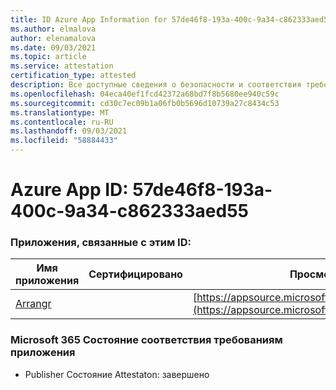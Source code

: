 ```yaml
---
title: ID Azure App Information for 57de46f8-193a-400c-9a34-c862333aed55
ms.author: elmalova
author: elenamalova
ms.date: 09/03/2021
ms.topic: article
ms.service: attestation
certification_type: attested
description: Все доступные сведения о безопасности и соответствия требованиям для 57de46f8-193a-400c-9a34-c862333aed55.
ms.openlocfilehash: 04eca40ef1fcd42372a68bd7f8b5680ee940c59c
ms.sourcegitcommit: cd30c7ec09b1a06fb0b5696d10739a27c8434c53
ms.translationtype: MT
ms.contentlocale: ru-RU
ms.lasthandoff: 09/03/2021
ms.locfileid: "58884433"
---
```

# <a name="azure-app-id-57de46f8-193a-400c-9a34-c862333aed55"></a>Azure App ID: 57de46f8-193a-400c-9a34-c862333aed55


### <a name="apps-associated-with-this-id"></a>Приложения, связанные с этим ID:
| **Имя приложения** | **Сертифицировано** | **Просмотр в AppSource** |
|--------------|---------------|-----------------------|
| [Arrangr](https://docs.microsoft.com/microsoft-365-app-certification/forward/WA200002975) |  | [https://appsource.microsoft.com/product/office/WA200002975](https://appsource.microsoft.com/product/office/WA200002975) |

### <a name="microsoft-365-app-compliance-status"></a>Microsoft 365 Состояние соответствия требованиям приложения
- Publisher Состояние Attestaton: завершено
